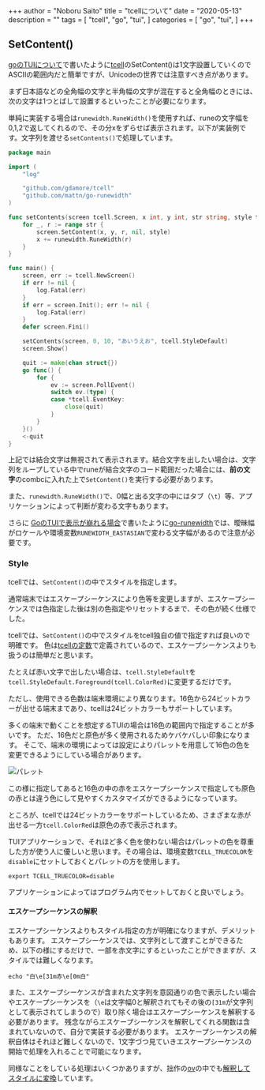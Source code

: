 +++
author = "Noboru Saito"
title = "tcellについて"
date = "2020-05-13"
description = ""
tags = [
    "tcell",
    "go",
    "tui",
]
categories = [
    "go",
    "tui",
]
+++

## SetContent()

[goのTUIについて](../go_tui)で書いたように[tcell](https://github.com/gdamore/tcell)のSetContent()は1文字設置していくのでASCIIの範囲内だと簡単ですが、Unicodeの世界では注意すべき点があります。

まず日本語などの全角幅の文字と半角幅の文字が混在すると全角幅のときには、次の文字は1つとばして設置するといったことが必要になります。

単純に実装する場合は`runewidth.RuneWidth()`を使用すれば、runeの文字幅を0,1,2で返してくれるので、その分xをずらせば表示されます。以下が実装例です。文字列を渡せる`setContents()`で処理しています。

```go
package main

import (
	"log"

	"github.com/gdamore/tcell"
	"github.com/mattn/go-runewidth"
)

func setContents(screen tcell.Screen, x int, y int, str string, style tcell.Style) {
	for _, r := range str {
		screen.SetContent(x, y, r, nil, style)
		x += runewidth.RuneWidth(r)
	}
}

func main() {
	screen, err := tcell.NewScreen()
	if err != nil {
		log.Fatal(err)
	}
	if err = screen.Init(); err != nil {
		log.Fatal(err)
	}
	defer screen.Fini()

	setContents(screen, 0, 10, "あいうえお", tcell.StyleDefault)
	screen.Show()

	quit := make(chan struct{})
	go func() {
		for {
			ev := screen.PollEvent()
			switch ev.(type) {
			case *tcell.EventKey:
				close(quit)
			}
		}
	}()
	<-quit
}
```

上記では結合文字は無視されて表示されます。結合文字を出したい場合は、文字列をループしている中でruneが結合文字のコード範囲だった場合には、**前の文字**のcombcに入れた上で`SetContent()`を実行する必要があります。

また、`runewidth.RuneWidth()`で、0幅と出る文字の中にはタブ（`\t`）等、アプリケーションによって判断が変わる文字もあります。

さらに [GoのTUIで表示が崩れる場合](../runewidth)で書いたように[go-runewidth](https://github.com/mattn/go-runewidth)では、曖昧幅がロケールや環境変数`RUNEWIDTH_EASTASIAN`で変わる文字幅があるので注意が必要です。

### Style

tcellでは、`SetContent()`の中でスタイルを指定します。

通常端末ではエスケープシーケンスにより色等を変更しますが、エスケープシーケンスでは色指定した後は別の色指定やリセットするまで、その色が続く仕様でした。

tcellでは、`SetContent()`の中でスタイルをtcell独自の値で指定すれば良いので明確です。
色は[tcellの定数](https://pkg.go.dev/github.com/gdamore/tcell?tab=doc#Color)で定義されているので、エスケープシーケンスよりも扱うのは簡単だと思います。

たとえば赤い文字で出したい場合は、`tcell.StyleDefault`を`tcell.StyleDefault.Foreground(tcell.ColorRed)`に変更するだけです。

ただし、使用できる色数は端末環境により異なります。16色から24ビットカラーが出せる端末まであり、tcellは24ビットカラーもサポートしています。

多くの端末で動くことを想定するTUIの場合は16色の範囲内で指定することが多いです。
ただ、16色だと原色が多く使用されるためケバケバしい印象になります。
そこで、端末の環境によっては設定によりパレットを用意して16色の色を変更できるようにしている場合があります。

![パレット](../palette.png)

この様に指定してあると16色の中の赤をエスケープシーケンスで指定しても原色の赤とは違う色にして見やすくカスタマイズができるようになっています。

ところが、tcellでは24ビットカラーをサポートしているため、さまざまな赤が出せる一方`tcell.ColorRed`は原色の赤で表示されます。

TUIアプリケーションで、それほど多く色を使わない場合はパレットの色を尊重した方が使う人に優しいと思います。その場合は、環境変数`TCELL_TRUECOLOR`を`disable`にセットしておくとパレットの方を使用します。

```console
export TCELL_TRUECOLOR=disable
```

アプリケーションによってはプログラム内でセットしておくと良いでしょう。

#### エスケープシーケンスの解釈

エスケープシーケンスよりもスタイル指定の方が明確になりますが、デメリットもあります。
エスケープシーケンスでは、文字列として渡すことができるため、以下の様にするだけで、一部を赤文字にするといったことができますが、スタイルでは難しくなります。

```console
echo "白\e[31m赤\e[0m白"
```

また、エスケープシーケンスが含まれた文字列を意図通りの色で表示したい場合やエスケープシーケンスを（`\e`は文字幅0と解釈されてもその後の`[31m`が文字列として表示されてしまうので）取り除く場合はエスケープシーケンスを解釈する必要があります。
残念ながらエスケープシーケンスを解釈してくれる関数は含まれていないので、自分で実装する必要があります。
エスケープシーケンスの解釈自体はそれほど難しくないので、1文字づつ見ていきエスケープシーケンスの開始で処理を入れることで可能になります。

同様なことをしている処理はいくつかありますが、拙作の[ov](https://github.com/noborus/ov)の中でも[解釈してスタイルに変換](https://github.com/noborus/ov/blob/d388725bf3559f88af5cd9c71e8ffaf4a19b75a6/internal/oviewer/model.go#L250)しています。

